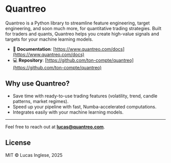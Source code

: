 # Quantreo 

Quantreo is a Python library to streamline feature engineering, target engineering, and soon much more, for quantitative trading strategies. Built for traders and quants, Quantreo helps you create high-value signals and targets for your machine learning models.

- 🔗 **Documentation**: [https://www.quantreo.com/docs](https://www.quantreo.com/docs)
- 💻 **Repository**: [https://github.com/ton-compte/quantreo](https://github.com/ton-compte/quantreo)

## Why use Quantreo?

- Save time with ready-to-use trading features (volatility, trend, candle patterns, market regimes).
- Speed up your pipeline with fast, Numba-accelerated computations.
- Integrates easily with your machine learning models.

---

Feel free to reach out at **lucas@quantreo.com**.

## License
MIT © Lucas Inglese, 2025
